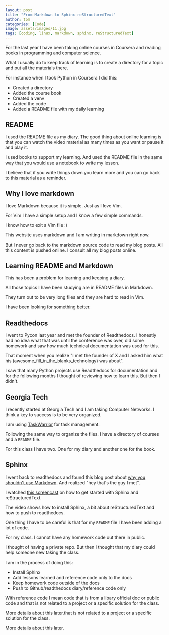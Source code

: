 ```yaml
---
layout: post
title: "From Markdown to Sphinx reStructuredText"
author: tom
categories: [Code]
image: assets/images/11.jpg
tags: [coding, linux, markdown, sphinx, reStructuredText]
---
```


For the last year I have been taking online courses in Coursera and reading books in programming and computer science.

What I usually do to keep track of learning is to create a directory for a topic and put all the materials there.

For instance when I took Python in Coursera I did this:

* Created a directory
* Added the course book
* Created a venv
* Added the code
* Added a README file with my daily learning

## README

I used the README file as my diary. The good thing about online learning is that you can watch the video material as many times as you want or pause it and play it.

I used books to support my learning. And used the README file in the same way that you would use a notebook to write my lesson.

I believe that if you write things down you learn more and you can go back to this material as a reminder.

## Why I love markdown

I love Markdown because it is simple. Just as I love Vim.

For Vim I have a simple setup and I know a few simple commands.

I know how to exit a Vim file :)

This website uses markdown and I am writing in markdown right now.

But I never go back to the markdown source code to read my blog posts. All this content is pushed online. I consult all my blog posts online.

## Learning README and Markdown

This has been a problem for learning and keeping a diary.

All those topics I have been studying are in README files in Markdown.

They turn out to be very long files and they are hard to read in Vim.

I have been looking for something better.

## Readthedocs

I went to Pycon last year and met the founder of Readthedocs. I honestly had no idea what that was until the conference was over, did some homework and saw how much technical documentation was used for this.

That moment when you realize "I met the founder of X and I asked him what his (awesome_fill_in_the_blanks_technology) was about".

I saw that many Python projects use Readthedocs for documentation and for the following months I thought of reviewing how to learn this. But then I didn't.

## Georgia Tech

I recently started at Georgia Tech and I am taking Computer Networks. I think a key to success is to be very organized.

I am using <a href="https://www.tomordonez.com/taskwarrior-task-management" target="_blank">TaskWarrior</a> for task management.

Following the same way to organize the files. I have a directory of courses and a `README` file.

For this class I have two. One for my diary and another one for the book.

## Sphinx

I went back to readthedocs and found this blog post about <a href="http://ericholscher.com/blog/2016/mar/15/dont-use-markdown-for-technical-docs/" target="_blank">why you shouldn't use Markdown</a>. And realized "hey that's the guy I met".

I watched <a href="https://youtu.be/oJsUvBQyHBs" target="_blank">this screencast</a> on how to get started with Sphinx and reStructuredText.

The video shows how to install Sphinx, a bit about reStructuredText and how to push to readthedocs.

One thing I have to be careful is that for my `README` file I have been adding a lot of code.

For my class. I cannot have any homework code out there in public.

I thought of having a private repo. But then I thought that my diary could help someone new taking the class.

I am in the process of doing this:

* Install Sphinx
* Add lessons learned and reference code only to the docs
* Keep homework code outside of the docs
* Push to Github/readthedocs diary/reference code only

With reference code I mean code that is from a libary official doc or public code and that is not related to a project or a specific solution for the class.

More details about this later.that is not related to a project or a specific solution for the class.

More details about this later.